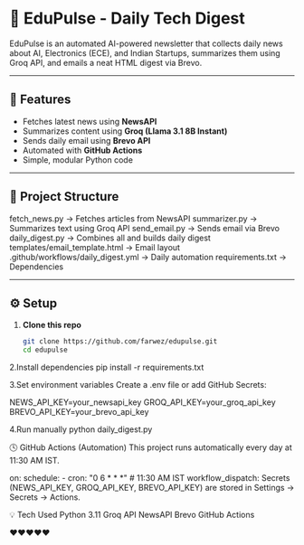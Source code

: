 # 📰 EduPulse - Daily Tech Digest

EduPulse is an automated AI-powered newsletter that collects daily news about AI, Electronics (ECE), and Indian Startups, summarizes them using Groq API, and emails a neat HTML digest via Brevo.

---

## 🚀 Features

- Fetches latest news using **NewsAPI**
- Summarizes content using **Groq (Llama 3.1 8B Instant)**
- Sends daily email using **Brevo API**
- Automated with **GitHub Actions**
- Simple, modular Python code

---

## 📁 Project Structure

fetch_news.py → Fetches articles from NewsAPI
summarizer.py → Summarizes text using Groq API
send_email.py → Sends email via Brevo
daily_digest.py → Combines all and builds daily digest
templates/email_template.html → Email layout
.github/workflows/daily_digest.yml → Daily automation
requirements.txt → Dependencies

---

## ⚙️ Setup

1. **Clone this repo**
   ```bash
   git clone https://github.com/farwez/edupulse.git
   cd edupulse
2.Install dependencies
pip install -r requirements.txt

3.Set environment variables
Create a .env file or add GitHub Secrets:

NEWS_API_KEY=your_newsapi_key
GROQ_API_KEY=your_groq_api_key
BREVO_API_KEY=your_brevo_api_key

4.Run manually
python daily_digest.py

🕓 GitHub Actions (Automation)
This project runs automatically every day at 11:30 AM IST.


on:
  schedule:
    - cron: "0 6 * * *"   # 11:30 AM IST
  workflow_dispatch:
Secrets (NEWS_API_KEY, GROQ_API_KEY, BREVO_API_KEY) are stored in
Settings → Secrets → Actions.

💡 Tech Used
Python 3.11
Groq API
NewsAPI
Brevo
GitHub Actions


❤️❤️❤️❤️❤️
